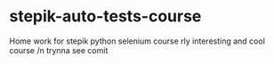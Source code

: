 # stepik-auto-tests-course
Home work for stepik python selenium course 
rly interesting and cool course
/n trynna see comit
